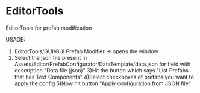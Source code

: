 # EditorTools
EditorTools for prefab modification

USAGE:
1) EditorTools/GUI/GUI Prefab Modifier -> opens the window
2) Select the json file present in Assets/Editor/PrefabConfigurator/DataTemplate/data.json for field with description "Data file (json)"
3)Hit the button which says "List Prefabs that has Text Components"
4)Select checkboxes of prefabs you want to apply the config
5)Now hit button "Apply configuration from JSON file"

